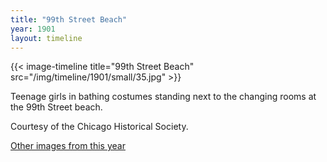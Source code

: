 ```yaml
---
title: "99th Street Beach"
year: 1901
layout: timeline
---
```


{{< image-timeline title="99th Street Beach" src="/img/timeline/1901/small/35.jpg" >}}


Teenage girls in bathing costumes standing next to the changing rooms at the 99th Street beach. 

Courtesy of the Chicago Historical Society. 

[Other images from this year](/historical/timeline/1901)